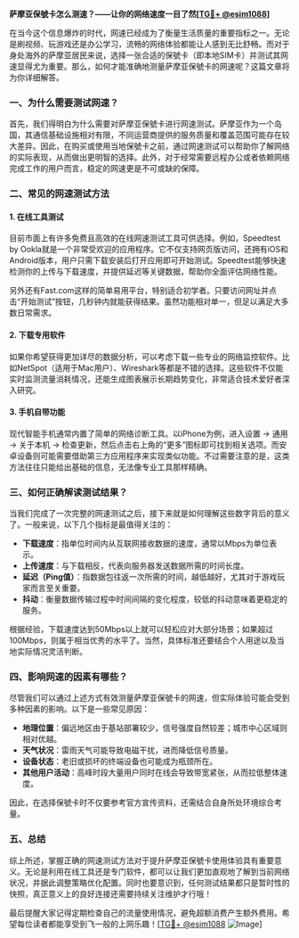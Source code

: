 **萨摩亚保號卡怎么测速？——让你的网络速度一目了然[[TG💪+ @esim1088](https://t.me/s/esim1088)]**

在当今这个信息爆炸的时代，网速已经成为了衡量生活质量的重要指标之一。无论是刷视频、玩游戏还是办公学习，流畅的网络体验都能让人感到无比舒畅。而对于身处海外的萨摩亚居民来说，选择一张合适的保號卡（即本地SIM卡）并测试其网速显得尤为重要。那么，如何才能准确地测量萨摩亚保號卡的网速呢？这篇文章将为你详细解答。

### 一、为什么需要测试网速？

首先，我们得明白为什么需要对萨摩亚保號卡进行网速测试。萨摩亚作为一个岛国，其通信基础设施相对有限，不同运营商提供的服务质量和覆盖范围可能存在较大差异。因此，在购买或使用当地保號卡之前，通过网速测试可以帮助你了解网络的实际表现，从而做出更明智的选择。此外，对于经常需要远程办公或者依赖网络完成工作的用户而言，稳定的网速更是不可或缺的保障。

### 二、常见的网速测试方法

#### 1. 在线工具测试

目前市面上有许多免费且高效的在线网速测试工具可供选择。例如，Speedtest by Ookla就是一个非常受欢迎的应用程序。它不仅支持网页版访问，还拥有iOS和Android版本，用户只需下载安装后打开应用即可开始测试。Speedtest能够快速检测你的上传与下载速度，并提供延迟等关键数据，帮助你全面评估网络性能。

另外还有Fast.com这样的简单易用平台，特别适合初学者。只要访问网址并点击“开始测试”按钮，几秒钟内就能获得结果。虽然功能相对单一，但足以满足大多数日常需求。

#### 2. 下载专用软件

如果你希望获得更加详尽的数据分析，可以考虑下载一些专业的网络监控软件。比如NetSpot（适用于Mac用户）、Wireshark等都是不错的选择。这些软件不仅能实时监测流量消耗情况，还能生成图表展示长期趋势变化，非常适合技术爱好者深入研究。

#### 3. 手机自带功能

现代智能手机通常内置了简单的网络诊断工具。以iPhone为例，进入设置 -> 通用 -> 关于本机 -> 检查更新，然后点击右上角的“更多”图标即可找到相关选项。而安卓设备则可能需要借助第三方应用程序来实现类似功能。不过需要注意的是，这类方法往往只能给出基础的信息，无法像专业工具那样精确。

### 三、如何正确解读测试结果？

当我们完成了一次完整的网速测试之后，接下来就是如何理解这些数字背后的意义了。一般来说，以下几个指标是最值得关注的：

- **下载速度**：指单位时间内从互联网接收数据的速度，通常以Mbps为单位表示。
- **上传速度**：与下载相反，代表向服务器发送数据所需的时间长度。
- **延迟（Ping值）**：指数据包往返一次所需的时间，越低越好，尤其对于游戏玩家而言至关重要。
- **抖动**：衡量数据传输过程中时间间隔的变化程度，较低的抖动意味着更稳定的服务。

根据经验，下载速度达到50Mbps以上就可以轻松应对大部分场景；如果超过100Mbps，则属于相当优秀的水平了。当然，具体标准还要结合个人用途以及当地实际情况灵活判断。

### 四、影响网速的因素有哪些？

尽管我们可以通过上述方式有效测量萨摩亚保號卡的网速，但实际体验可能会受到多种因素的影响。以下是一些常见原因：

- **地理位置**：偏远地区由于基站部署较少，信号强度自然较差；城市中心区域则相对优越。
- **天气状况**：雷雨天气可能导致电磁干扰，进而降低信号质量。
- **设备状态**：老旧或损坏的终端设备也可能成为瓶颈所在。
- **其他用户活动**：高峰时段大量用户同时在线会导致带宽紧张，从而拉低整体速度。

因此，在选择保號卡时不仅要参考官方宣传资料，还需结合自身所处环境综合考量。

### 五、总结

综上所述，掌握正确的网速测试方法对于提升萨摩亚保號卡使用体验具有重要意义。无论是利用在线工具还是专门软件，都可以让我们更加直观地了解到当前网络状况，并据此调整策略优化配置。同时也要意识到，任何测试结果都只是暂时性的快照，真正意义上的良好连接还需要持续关注维护才行哦！

最后提醒大家记得定期检查自己的流量使用情况，避免超额消费产生额外费用。希望每位读者都能享受到飞一般的上网乐趣！[[TG💪+ @esim1088](https://t.me/s/esim1088) ![Image](https://i.postimg.cc/4NQfJmqS/Snipaste-2025-05-13-00-14-12.png)]